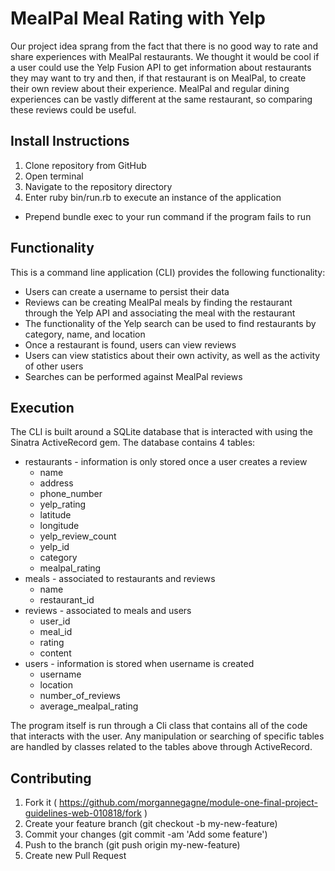 # MealPal Meal Rating with Yelp

Our project idea sprang from the fact that there is no good way to rate and share experiences with MealPal restaurants. We thought it would be cool if a user could use the Yelp Fusion API to get information about restaurants they may want to try and then, if that restaurant is on MealPal, to create their own review about their experience. MealPal and regular dining experiences can be vastly different at the same restaurant, so comparing these reviews could be useful.

## Install Instructions

1. Clone repository from GitHub
2. Open terminal
3. Navigate to the repository directory
4. Enter ruby bin/run.rb to execute an instance of the application
  * Prepend bundle exec to your run command if the program fails to run

## Functionality

This is a command line application (CLI) provides the following functionality:
* Users can create a username to persist their data
* Reviews can be creating MealPal meals by finding the restaurant through the Yelp API and associating the meal with the restaurant
* The functionality of the Yelp search can be used to find restaurants by category, name, and location
* Once a restaurant is found, users can view reviews
* Users can view statistics about their own activity, as well as the activity of other users
* Searches can be performed against MealPal reviews

## Execution

The CLI is built around a SQLite database that is interacted with using the Sinatra ActiveRecord gem. The database contains 4 tables:
* restaurants - information is only stored once a user creates a review
  * name
  * address
  * phone_number
  * yelp_rating
  * latitude
  * longitude
  * yelp_review_count
  * yelp_id
  * category
  * mealpal_rating
* meals - associated to restaurants and reviews
  * name
  * restaurant_id
* reviews - associated to meals and users
  * user_id
  * meal_id
  * rating
  * content
* users - information is stored when username is created
  * username
  * location
  * number_of_reviews
  * average_mealpal_rating

The program itself is run through a Cli class that contains all of the code that interacts with the user. Any manipulation or searching of specific tables are handled by classes related to the tables above through ActiveRecord.

## Contributing
1. Fork it ( https://github.com/morgannegagne/module-one-final-project-guidelines-web-010818/fork )
2. Create your feature branch (git checkout -b my-new-feature)
3. Commit your changes (git commit -am 'Add some feature')
4. Push to the branch (git push origin my-new-feature)
5. Create new Pull Request
